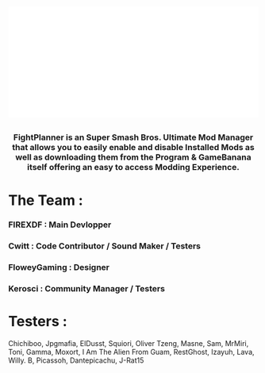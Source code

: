 <h1 align="center">
  <img src="https://github.com/FightPlanner/.github/blob/main/profile/logo.png?raw=true">
</h1>

<h3 align="center">
  FightPlanner is an Super Smash Bros. Ultimate Mod Manager that allows you to easily enable and disable Installed Mods as well as downloading them from the Program & GameBanana itself offering an easy to access Modding Experience.
</h3>

# The Team :

### FIREXDF : Main Devlopper

### Cwitt : Code Contributor / Sound Maker / Testers

### FloweyGaming : Designer

### Kerosci : Community Manager / Testers

# Testers :

Chichiboo,
Jpgmafia,
ElDusst,
Squiori,
Oliver Tzeng,
Masne,
Sam,
MrMiri,
Toni,
Gamma,
Moxort,
I Am The Alien From Guam,
RestGhost,
Izayuh,
Lava,
Willy. B,
Picassoh,
Dantepicachu,
J-Rat15

